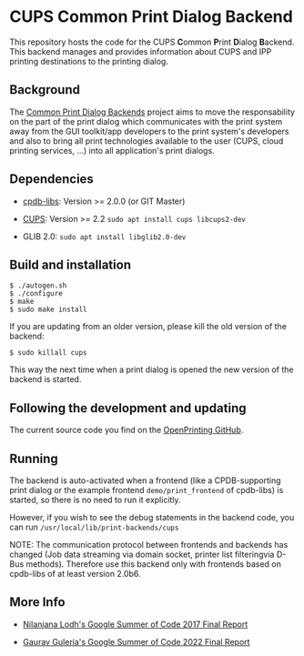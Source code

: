 # CUPS Common Print Dialog Backend

This repository hosts the code for the CUPS **C**ommon **P**rint **D**ialog **B**ackend. This backend manages and provides information about CUPS and IPP printing destinations to the printing dialog.

## Background

The [Common Print Dialog Backends](https://openprinting.github.io/achievements/#common-print-dialog-backends) project aims to move the responsability on the part of the print dialog which communicates with the print system away from the GUI toolkit/app developers to the print system's developers and also to bring all print technologies available to the user (CUPS, cloud printing services, ...) into all application's print dialogs.

## Dependencies

- [cpdb-libs](https://github.com/OpenPrinting/cpdb-libs): Version >= 2.0.0 (or GIT Master)

- [CUPS](https://github.com/OpenPrinting/cups): Version >= 2.2
  `sudo apt install cups libcups2-dev`

- GLIB 2.0:
  `sudo apt install libglib2.0-dev`

## Build and installation

```
$ ./autogen.sh
$ ./configure
$ make
$ sudo make install
```

If you are updating from an older version, please kill the old version of the backend:
```
$ sudo killall cups
```
This way the next time when a print dialog is opened the new version of the backend is started.

## Following the development and updating

The current source code you find on the [OpenPrinting GitHub](https://github.com/OpenPrinting/cpdb-backend-cups).

## Running

The backend is auto-activated when a frontend (like a CPDB-supporting print dialog or the example frontend `demo/print_frontend` of cpdb-libs) is started, so there is no need to run it explicitly.

However, if you wish to see the debug statements in the backend code, you can run `/usr/local/lib/print-backends/cups`

NOTE: The communication protocol between frontends and backends has changed (Job data streaming via domain socket, printer list filteringvia D-Bus methods). Therefore use this backend only with frontends based on cpdb-libs of at least version 2.0b6.

## More Info

- [Nilanjana Lodh's Google Summer of Code 2017 Final Report](https://nilanjanalodh.github.io/common-print-dialog-gsoc17/)

- [Gaurav Guleria's Google Summer of Code 2022 Final Report](https://github.com/TinyTrebuchet/gsoc22/)
